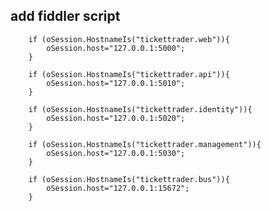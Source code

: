
## add fiddler script
        
        if (oSession.HostnameIs("tickettrader.web")){
            oSession.host="127.0.0.1:5000";
        }
        
        if (oSession.HostnameIs("tickettrader.api")){
            oSession.host="127.0.0.1:5010";
        }
        
        if (oSession.HostnameIs("tickettrader.identity")){
            oSession.host="127.0.0.1:5020";
        }
        
        if (oSession.HostnameIs("tickettrader.management")){
            oSession.host="127.0.0.1:5030";
        }
        
        if (oSession.HostnameIs("tickettrader.bus")){
            oSession.host="127.0.0.1:15672";
        }